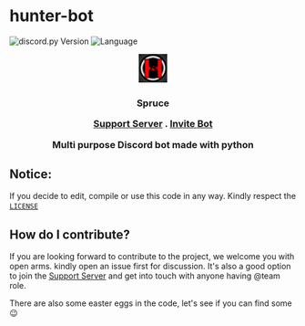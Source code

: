 # hunter-bot

![discord.py Version](https://img.shields.io/badge/lib-discord.py%201.7.0-blue)
![Language](https://img.shields.io/badge/lang-Python%203.9-green)
<p align="center">
<img src="resources/images/pfps/hunter bot.png" height="50px" width="50px"/>
</p>
<h3 align="center">Spruce</h>
<p align="center" > 
<a href="https://discord.gg/vMnhpAyFZm">Support Server</a> . <a href="https://discord.com/oauth2/authorize?client_id=931202912888164474&permissions=8&scope=bot"> Invite Bot</a></p>
<p align="center"> Multi purpose Discord bot made with python</p>

## Notice:

If you decide to edit, compile or use this code in any way. Kindly respect the [`LICENSE`](https://github.com/Hunter87ff/hunter-bot/blob/main/LICENSE)



## How do I contribute?
If you are looking forward to contribute to the project, we welcome you with open arms. kindly open an issue first for discussion. It's also a good option to join the <a href="https://discord.gg/vMnhpAyFZm">Support Server</a> and get into touch with anyone having @team role.

There are also some easter eggs in the code, let's see if you can find some :wink:
